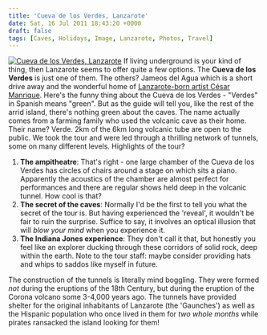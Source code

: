 ```yaml
---
title: 'Cueva de los Verdes, Lanzarote'
date: Sat, 16 Jul 2011 18:43:20 +0000
draft: false
tags: [Caves, Holidays, Image, Lanzarote, Photos, Travel]
---
```


[![Cueva de los Verdes, Lanzarote](http://gerard.interwebworld.co.uk/files/2011/07/cueva-de-los-verdes.jpg)](http://gerard.interwebworld.co.uk/files/2011/07/cueva-de-los-verdes.jpg) If living underground is your kind of thing, then Lanzarote seems to offer quite a few options. The **Cueva de los Verdes** is just one of them. The others? Jameos del Agua which is a short drive away and the wonderful home of [Lanzarote-born artist César Manrique](http://gerard.interwebworld.co.uk/2011/cesar-manriques-volcanic-living-room-lanzarote/ "César Manrique’s Volcanic Living Room, Lanzarote"). Here's the funny thing about the Cueva de los Verdes - "Verdes" in Spanish means "green". But as the guide will tell you, like the rest of the arrid island, there's nothing green about the caves. The name actually comes from a farming family who used the volcanic cave as their home. Their name? Verde. 2km of the 6km long volcanic tube are open to the public. We took the tour and were led through a thrilling network of tunnels, some on many different levels. Highlights of the tour?

1.  **The ampitheatre**: That's right - one large chamber of the Cueva de los Verdes has circles of chairs around a stage on which sits a piano. Apparently the acoustics of the chamber are almost perfect for performances and there are regular shows held deep in the volcanic tunnel. How cool is that?
2.  **The secret of the caves**: Normally I'd be the first to tell you what the secret of the tour is. But having experienced the 'reveal', it wouldn't be fair to ruin the surprise. Suffice to say, it involves an optical illusion that will _blow your mind_ when you experience it.
3.  **The Indiana Jones experience**: They don't call it that, but honestly you feel like an explorer ducking through these corridors of solid rock, deep within the earth. Note to the tour staff: maybe consider providing hats and whips to saddos like myself in future.

The construction of the tunnels is literally mind boggling. They were formed _not_ during the eruptions of the 18th Century, but during the eruption of the Corona volcano some 3-4,000 years ago. The tunnels have provided shelter for the original inhabitants of Lanzarote (the 'Gaunches') as well as the Hispanic population who once lived in them for _two whole months_ while pirates ransacked the island looking for them!